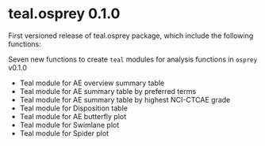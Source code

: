 # teal.osprey 0.1.0

First versioned release of teal.osprey package, which include the following functions:

Seven new functions to create `teal` modules for analysis functions in `osprey` v0.1.0
- Teal module for AE overview summary table
- Teal module for AE summary table by preferred terms
- Teal module for AE summary table by highest NCI-CTCAE grade
- Teal module for Disposition table
- Teal module for AE butterfly plot
- Teal module for Swimlane plot
- Teal module for Spider plot
